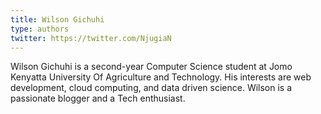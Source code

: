 ```yaml
---
title: Wilson Gichuhi
type: authors
twitter: https://twitter.com/NjugiaN
---
```

Wilson Gichuhi is a second-year Computer Science student at Jomo Kenyatta University Of Agriculture and Technology. His interests are web development, cloud computing, and data driven science. Wilson is a passionate blogger and a Tech enthusiast.
